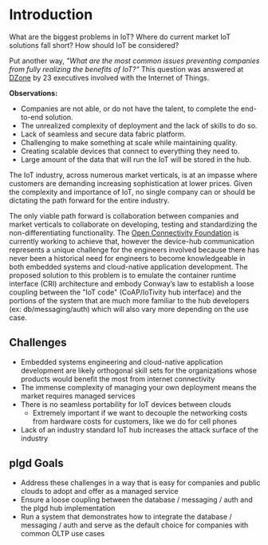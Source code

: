 # Introduction

What are the biggest problems in IoT? Where do current market IoT solutions fall short?  How should IoT be considered?

Put another way, _"What are the most common issues preventing companies from fully realizing the benefits of IoT?"_  This question was answered at [DZone](https://dzone.com/articles/most-common-problems-with-iot) by 23 executives involved with the Internet of Things.

**Observations:**

- Companies are not able, or do not have the talent, to complete the end-to-end solution.
- The unrealized complexity of deployment and the lack of skills to do so.
- Lack of seamless and secure data fabric platform.
- Challenging to make something at scale while maintaining quality.
- Creating scalable devices that connect to everything they need to.
- Large amount of the data that will run the IoT will be stored in the hub.

The IoT industry, across numerous market verticals, is at an impasse where customers are demanding increasing sophistication at lower prices. Given the complexity and importance of IoT, no single company can or should be dictating the path forward for the entire industry.

The only viable path forward is collaboration between companies and market verticals to collaborate on developing, testing and standardizing the non-differentiating functionality. The [Open Connectivity Foundation](https://openconnectivity.org/) is currently working to achieve that, however the device-hub communication represents a unique challenge for the engineers involved because there has never been a historical need for engineers to become knowledgeable in both embedded systems and cloud-native application development. The proposed solution to this problem is to emulate the container runtime interface (CRI) architecture and embody Conway’s law to establish a loose coupling between the "IoT code" (CoAP/IoTivity hub interface) and the portions of the system that are much more familiar to the hub developers (ex: db/messaging/auth) which will also vary more depending on the use case.

## Challenges

- Embedded systems engineering and cloud-native application development are likely orthogonal skill sets for the organizations whose products would benefit the most from internet connectivity
- The immense complexity of managing your own deployment means the market requires managed services
- There is no seamless portability for IoT devices between clouds
  - Extremely important if we want to decouple the networking costs from hardware costs for customers, like we do for cell phones
- Lack of an industry standard IoT hub increases the attack surface of the industry

## plgd Goals

- Address these challenges in a way that is easy for companies and public clouds to adopt and offer as a managed service
- Ensure a loose coupling between the database / messaging / auth and the plgd hub implementation
- Run a system that demonstrates how to integrate the database / messaging / auth and serve as the default choice for companies with common OLTP use cases
